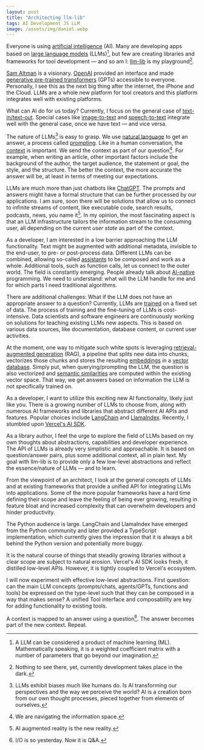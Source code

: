 ```yaml
---
layout: post
title: "Architecting llm-lib"
tags: AI Development JS LLM
image: /assets/img/daniel.webp
---
```


Everyone is using [artificial intelligence][ai] (AI). Many are developing apps based on [large language models][llm] (LLMs)[^1], but few are creating libraries and frameworks for tool development &mdash; and so am I: [llm-lib][llm-lib] is my playground[^2].

[Sam Altman][sam-altman] is a visionary. [OpenAI][openai] provided an interface and made [generative pre-trained transformers][gpt] (GPTs) accessible to everyone. Personally, I see this as the next big thing after the internet, the iPhone and the Cloud. LLMs are a whole new platform for tool creators and this platform integrates well with existing platforms.

What can AI do for us today? Currently, I focus on the general case of [text-in/text-out][text-to-text]. Special cases like [image-to-text][image-to-text] and [speech-to-text][speech-to-text] integrate well with the general case, once we have text &mdash; and vice versa.

The nature of LLMs[^3] is easy to grasp. We use [natural language][nlp-vs-llm] to get an answer, a process called [prompting][prompt-engineering]. Like in a human conversation, the [context][llm-context] is important. We send the context as part of our question[^4]. For example, when writing an article, other important factors include the background of the author, the target audience, the statement or goal, the style, and the structure. The better the context, the more accurate the answer will be, at least in terms of meeting our expectations.

LLMs are much more than just chatbots like [ChatGPT][chat-gpt]. The prompts and answers might have a formal structure that can be further processed by our applications. I am sure, soon there will be solutions that allow us to connect to infinite streams of content, like executable code, search results, podcasts, news, you name it[^5]. In my opinion, the most fascinating aspect is that an LLM infrastructure tailors the information stream to the consuming user, all depending on the current _user state_ as part of the context.

As a developer, I am interested in a low barrier approaching the LLM functionality. Text might be augmented with additional metadata, invisible to the end-user, to pre- or post-process data. Different LLMs can be combined, allowing so-called [assistants][virtual-assistant] to be composed and work as a whole. Additional tools, such as function calls, let us connect to the outer world. The field is constantly emerging. People already talk about [AI-native][ai-native] programming. We need to understand: what will the LLM handle for me and for which parts I need traditional algorithms.

There are additional challenges: What if the LLM does not have an appropriate answer to a question? Currently, LLMs are [trained][llm-training] on a fixed set of data. The process of training and the fine-tuning of LLMs is cost-intensive. Data scientists and software engineers are continuously working on solutions for teaching existing LLMs new aspects. This is based on various data sources, like documentation, database content, or current user activities.

At the moment, one way to mitigate such white spots is leveraging [retrieval-augmented generation][rag] (RAG), a pipeline that splits new data into chunks, vectorizes those chunks and stores the resulting [embeddings][embeddings] in a [vector database][vector-db]. Simply put, when querying/prompting the LLM, the question is also vectorized and [semantic similarities][semantic-similarity] are computed within the existing vector space. That way, we get answers based on information the LLM is not specifically trained on.

As a developer, I want to utilize this exciting new AI functionality, likely just like you. There is a growing number of LLMs to choose from, along with numerous AI frameworks and libraries that abstract different AI APIs and features. Popular choices include [LangChain][langchain] and [LlamaIndex][llamaindex]. Recently, I stumbled upon [Vercel's AI SDK][vercel-ai-sdk].

As a library author, I feel the urge to explore the field of LLMs based on my own thoughts about abstractions, capabilities and developer experience. The API of LLMs is already very simplistic and approachable. It is based on question/answer pairs, plus some additional context, all in plain text. My goal with llm-lib is to provide only a few low-level abstractions and reflect the essence/nature of LLMs &mdash; and to learn.

From the viewpoint of an architect, I look at the general concepts of LLMs and at existing frameworks that provide a unified API for integrating LLMs into applications. Some of the more popular frameworks have a hard time defining their scope and leave the feeling of being ever growing, resulting in feature bloat and increased complexity that can overwhelm developers and hinder productivity.

The Python audience is large. LangChain and LlamaIndex have emerged from the Python community and later provided a TypeScript implementation, which currently gives the impression that it is always a bit behind the Python version and potentially more buggy.

It is the natural course of things that steadily growing libraries without a clear scope are subject to natural erosion. Vercel's AI SDK looks fresh, it distilled low-level APIs. However, it is tightly coupled to Vercel's ecosystem.

I will now experiment with effective low-level abstractions. First question: can the main LLM concepts (prompts/chats, agents/GPTs, functions and tools) be expressed on the type-level such that they can be composed in a way that makes sense? A unified Tool interface and composability are key for adding functionality to existing tools.

A context is mapped to an answer using a question[^6]. The answer becomes part of the new context. Repeat.

[^1]: A LLM can be considered a product of machine learning (ML). Mathematically speaking, it is a weighted coefficient matrix with a number of parameters that go beyond our imagination.
[^2]: Nothing to see there, yet, currently development takes place in the dark.
[^3]: LLMs exhibit biases much like humans do. Is AI transforming our perspectives and the way we perceive the world? AI is a creation born from our own thought processes, pieced together from elements of ourselves.
[^4]: We are navigating the information space.
[^5]: AI augmented reality is the new reality.
[^6]: I/O is so yesterday. Now it is Q&A.

[ai]: https://en.wikipedia.org/wiki/Artificial_intelligence
[ai-native]: https://www.ericsson.com/en/reports-and-papers/white-papers/ai-native
[chat-gpt]: https://en.wikipedia.org/wiki/ChatGPT
[embeddings]: https://zilliz.com/learn/everything-you-should-know-about-vector-embeddings
[gpt]: https://en.wikipedia.org/wiki/Generative_pre-trained_transformer
[image-to-text]: https://huggingface.co/tasks/image-to-text
[langchain]: https://langchain.com/
[llamaindex]: https://llamaindex.ai/
[llm]: https://en.wikipedia.org/wiki/Large_language_model
[llm-context]: https://symbl.ai/developers/blog/guide-to-context-in-llms/
[llm-lib]: https://www.npmjs.com/package/llm-lib
[llm-training]: https://www.run.ai/guides/machine-learning-engineering/llm-training
[nlp-vs-llm]: https://medium.com/@vaniukov.s/nlp-vs-llm-a-comprehensive-guide-to-understanding-key-differences-0358f6571910
[openai]: https://openai.com/
[prompt-engineering]: https://de.wikipedia.org/wiki/Prompt_Engineering
[rag]: https://en.wikipedia.org/wiki/Retrieval-augmented_generation
[sam-altman]: https://blog.samaltman.com/
[semantic-similarity]: https://huggingface.co/tasks/sentence-similarity
[speech-to-text]: https://huggingface.co/tasks/automatic-speech-recognition
[text-to-text]: https://huggingface.co/tasks/text-generation
[vector-db]: https://en.wikipedia.org/wiki/Vector_database
[vercel-ai-sdk]: https://sdk.vercel.ai/
[virtual-assistant]: https://en.wikipedia.org/wiki/Virtual_assistant
